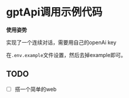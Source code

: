 # gptApi调用示例代码



**使用姿势**

实现了一个连续对话，需要用自己的openAi key

在`.env.example`文件设置，然后去掉example即可。



## TODO

- [ ] 搭一个简单的web